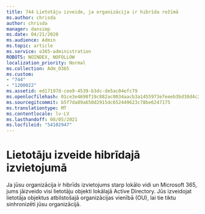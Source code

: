 ```yaml
---
title: 744 Lietotāju izveide, ja organizācija ir hibrīda režīmā
ms.author: chrisda
author: chrisda
manager: dansimp
ms.date: 04/21/2020
ms.audience: Admin
ms.topic: article
ms.service: o365-administration
ROBOTS: NOINDEX, NOFOLLOW
localization_priority: Normal
ms.collection: Adm_O365
ms.custom:
- "744"
- "1200022"
ms.assetid: ed17197d-cee9-4539-b3dc-de5ac04efc79
ms.openlocfilehash: 01ce3e4698f19c882ac0034aacb3a1455973e7eeeb3bd38d4c28a0070d739405
ms.sourcegitcommit: b5f7da89a650d2915dc652449623c78be6247175
ms.translationtype: MT
ms.contentlocale: lv-LV
ms.lasthandoff: 08/05/2021
ms.locfileid: "54102947"
---
```

# <a name="create-users-in-hybrid-deployments"></a>Lietotāju izveide hibrīdajā izvietojumā

Ja jūsu organizācija ir hibrīds izvietojums starp lokālo vidi un Microsoft 365, jums jāizveido visi lietotāju objekti lokālajā Active Directory. Jūs izveidojat lietotāja objektus atbilstošajā organizācijas vienībā (OU), lai tie tiktu sinhronizēti jūsu organizācijā.
